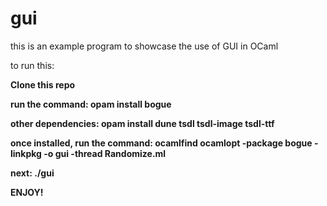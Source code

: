# gui
this is an example program to showcase the use of GUI in OCaml

to run this:

<b> Clone this repo </b>


<b> run the command: opam install bogue </b>


<b> other dependencies: opam install dune tsdl tsdl-image tsdl-ttf </b>

<b> once installed, run the command: ocamlfind ocamlopt -package bogue -linkpkg -o gui -thread Randomize.ml </b>

<b> next: ./gui </b>


<b> ENJOY! </b>
